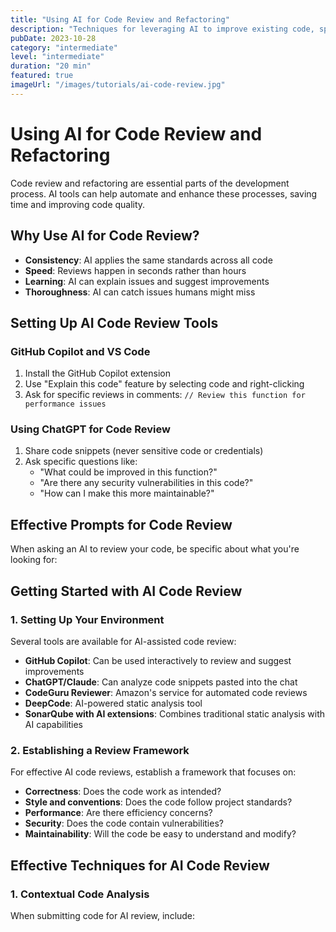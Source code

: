 ```yaml
---
title: "Using AI for Code Review and Refactoring"
description: "Techniques for leveraging AI to improve existing code, spot bugs, and suggest optimizations."
pubDate: 2023-10-28
category: "intermediate"
level: "intermediate"
duration: "20 min"
featured: true
imageUrl: "/images/tutorials/ai-code-review.jpg"
---
```


# Using AI for Code Review and Refactoring

Code review and refactoring are essential parts of the development process. AI tools can help automate and enhance these processes, saving time and improving code quality.

## Why Use AI for Code Review?

- **Consistency**: AI applies the same standards across all code
- **Speed**: Reviews happen in seconds rather than hours
- **Learning**: AI can explain issues and suggest improvements
- **Thoroughness**: AI can catch issues humans might miss

## Setting Up AI Code Review Tools

### GitHub Copilot and VS Code

1. Install the GitHub Copilot extension
2. Use "Explain this code" feature by selecting code and right-clicking
3. Ask for specific reviews in comments: `// Review this function for performance issues`

### Using ChatGPT for Code Review

1. Share code snippets (never sensitive code or credentials)
2. Ask specific questions like:
   - "What could be improved in this function?"
   - "Are there any security vulnerabilities in this code?"
   - "How can I make this more maintainable?"

## Effective Prompts for Code Review

When asking an AI to review your code, be specific about what you're looking for:

## Getting Started with AI Code Review

### 1. Setting Up Your Environment

Several tools are available for AI-assisted code review:

- **GitHub Copilot**: Can be used interactively to review and suggest improvements
- **ChatGPT/Claude**: Can analyze code snippets pasted into the chat
- **CodeGuru Reviewer**: Amazon's service for automated code reviews
- **DeepCode**: AI-powered static analysis tool
- **SonarQube with AI extensions**: Combines traditional static analysis with AI capabilities

### 2. Establishing a Review Framework

For effective AI code reviews, establish a framework that focuses on:

- **Correctness**: Does the code work as intended?
- **Style and conventions**: Does the code follow project standards?
- **Performance**: Are there efficiency concerns?
- **Security**: Does the code contain vulnerabilities?
- **Maintainability**: Will the code be easy to understand and modify?

## Effective Techniques for AI Code Review

### 1. Contextual Code Analysis

When submitting code for AI review, include: 